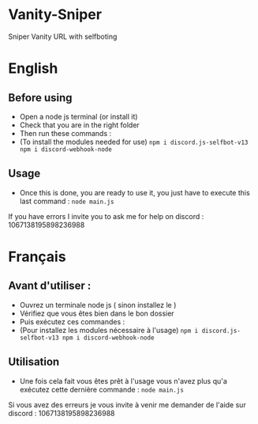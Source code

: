 # Vanity-Sniper
Sniper Vanity URL with selfboting 

# English

## Before using

- Open a node js terminal (or install it)
- Check that you are in the right folder
- Then run these commands :
- (To install the modules needed for use)
`npm i discord.js-selfbot-v13 npm i discord-webhook-node`

## Usage

- Once this is done, you are ready to use it, you just have to execute this last command :
`node main.js`

If you have errors I invite you to ask me for help on discord : 1067138195898236988

# Français

## Avant d'utiliser :

- Ouvrez un terminale node js ( sinon installez le )
- Vérifiez que vous êtes bien dans le bon dossier
- Puis exécutez ces commandes :
- (Pour installez les modules nécessaire à l'usage)
`npm i discord.js-selfbot-v13 npm i discord-webhook-node`

## Utilisation

- Une fois cela fait vous êtes prêt à l'usage vous n'avez plus qu'a exécutez cette dernière commande :
`node main.js`

Si vous avez des erreurs je vous invite à venir me demander de l'aide sur discord : 1067138195898236988
